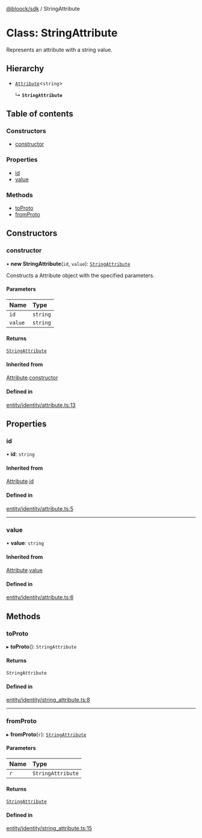 [@bloock/sdk](../index.md) / StringAttribute

# Class: StringAttribute

Represents an attribute with a string value.

## Hierarchy

- [`Attribute`](Attribute.md)\<`string`\>

  ↳ **`StringAttribute`**

## Table of contents

### Constructors

- [constructor](StringAttribute.md#constructor)

### Properties

- [id](StringAttribute.md#id)
- [value](StringAttribute.md#value)

### Methods

- [toProto](StringAttribute.md#toproto)
- [fromProto](StringAttribute.md#fromproto)

## Constructors

### constructor

• **new StringAttribute**(`id`, `value`): [`StringAttribute`](StringAttribute.md)

Constructs a Attribute object with the specified parameters.

#### Parameters

| Name | Type |
| :------ | :------ |
| `id` | `string` |
| `value` | `string` |

#### Returns

[`StringAttribute`](StringAttribute.md)

#### Inherited from

[Attribute](Attribute.md).[constructor](Attribute.md#constructor)

#### Defined in

[entity/identity/attribute.ts:13](https://github.com/bloock/bloock-sdk/blob/46978bc/languages/js/src/entity/identity/attribute.ts#L13)

## Properties

### id

• **id**: `string`

#### Inherited from

[Attribute](Attribute.md).[id](Attribute.md#id)

#### Defined in

[entity/identity/attribute.ts:5](https://github.com/bloock/bloock-sdk/blob/46978bc/languages/js/src/entity/identity/attribute.ts#L5)

___

### value

• **value**: `string`

#### Inherited from

[Attribute](Attribute.md).[value](Attribute.md#value)

#### Defined in

[entity/identity/attribute.ts:6](https://github.com/bloock/bloock-sdk/blob/46978bc/languages/js/src/entity/identity/attribute.ts#L6)

## Methods

### toProto

▸ **toProto**(): `StringAttribute`

#### Returns

`StringAttribute`

#### Defined in

[entity/identity/string_attribute.ts:8](https://github.com/bloock/bloock-sdk/blob/46978bc/languages/js/src/entity/identity/string_attribute.ts#L8)

___

### fromProto

▸ **fromProto**(`r`): [`StringAttribute`](StringAttribute.md)

#### Parameters

| Name | Type |
| :------ | :------ |
| `r` | `StringAttribute` |

#### Returns

[`StringAttribute`](StringAttribute.md)

#### Defined in

[entity/identity/string_attribute.ts:15](https://github.com/bloock/bloock-sdk/blob/46978bc/languages/js/src/entity/identity/string_attribute.ts#L15)
